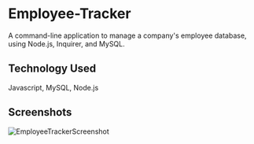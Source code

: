 # Employee-Tracker

A command-line application to manage a company's employee database, using Node.js, Inquirer, and MySQL.


## Technology Used

Javascript, MySQL, Node.js




## Screenshots
![EmployeeTrackerScreenshot](https://user-images.githubusercontent.com/104409839/177091825-f20b91e4-b998-4e8e-a4e8-4a3a04b03f1d.PNG)